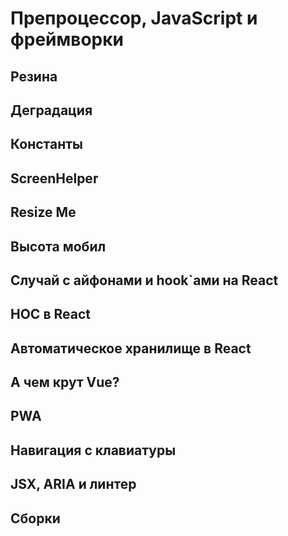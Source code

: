 # Препроцессор, JavaScript и фреймворки

## Резина

## Деградация

## Константы

## ScreenHelper

## Resize Me

## Высота мобил

## Случай c айфонами и hook`ами на React

## HOC в React

## Автоматическое хранилище в React

## А чем крут Vue?

## PWA

## Навигация c клавиатуры

## JSX, ARIA и линтер

## Сборки